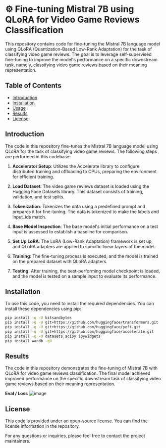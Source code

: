 # ⚙️ Fine-tuning Mistral 7B using QLoRA for Video Game Reviews Classification

This repository contains code for fine-tuning the Mistral 7B language model using QLoRA (Quantization-Based Low-Rank Adaptation) for the task of classifying video game reviews. The goal is to leverage self-supervised fine-tuning to improve the model's performance on a specific downstream task, namely, classifying video game reviews based on their meaning representation.

## Table of Contents

- [Introduction](#introduction)
- [Installation](#installation)
- [Usage](#usage)
- [Results](#results)
- [License](#license)

## Introduction

The code in this repository fine-tunes the Mistral 7B language model using QLoRA for the task of classifying video game reviews. The following steps are performed in this codebase:

1. **Accelerator Setup**: Utilizes the Accelerate library to configure distributed training and offloading to CPUs, preparing the environment for efficient training.

2. **Load Dataset**: The video game reviews dataset is loaded using the Hugging Face Datasets library. This dataset consists of training, validation, and test splits.

3. **Tokenization**: Tokenizes the data using a predefined prompt and prepares it for fine-tuning. The data is tokenized to make the labels and input_ids match.

4. **Base Model Inspection**: The base model's initial performance on a test input is assessed to establish a baseline for comparison.

5. **Set Up LoRA**: The LoRA (Low-Rank Adaptation) framework is set up, and QLoRA adapters are applied to specific linear layers of the model.

6. **Training**: The fine-tuning process is executed, and the model is trained on the prepared dataset with QLoRA adapters.

7. **Testing**: After training, the best-performing model checkpoint is loaded, and the model is tested on a sample input to evaluate its performance.

## Installation

To use this code, you need to install the required dependencies. You can install these dependencies using pip:

```bash
pip install -q -U bitsandbytes
pip install -q -U git+https://github.com/huggingface/transformers.git
pip install -q -U git+https://github.com/huggingface/peft.git
pip install -q -U git+https://github.com/huggingface/accelerate.git
pip install -q -U datasets scipy ipywidgets
pip install wandb -qU
```

## Results

The code in this repository demonstrates the fine-tuning of Mistral 7B with QLoRA for video game reviews classification. The final model achieved improved performance on the specific downstream task of classifying video game reviews based on their meaning representation. 

**Eval / Loss**
![image](https://github.com/titi-devv/mistral7b-finetuned/assets/66329321/feb0e1cc-438d-49b4-8f20-06bc41034151)


## License

This code is provided under an open-source license. You can find the license information in the repository.

For any questions or inquiries, please feel free to contact the project maintainers.
```
